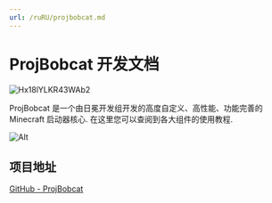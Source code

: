 ```yaml
---
url: /ruRU/projbobcat.md
---
```

# ProjBobcat 开发文档

![Hx18lYLKR43WAb2](https://user-images.githubusercontent.com/25716486/172503112-95515b07-52ee-4d1e-868e-b87137c6034e.png)

ProjBobcat 是一个由日冕开发组开发的高度自定义、高性能、功能完善的 Minecraft 启动器核心. 在这里您可以查阅到各大组件的使用教程.

![Alt](https://repobeats.axiom.co/api/embed/d8d56d4c2023d90ea067d5b3ca83ed5da4979289.svg "Repobeats analytics image")

## 项目地址

[GitHub - ProjBobcat](https://github.com/Corona-Studio/ProjBobcat)
